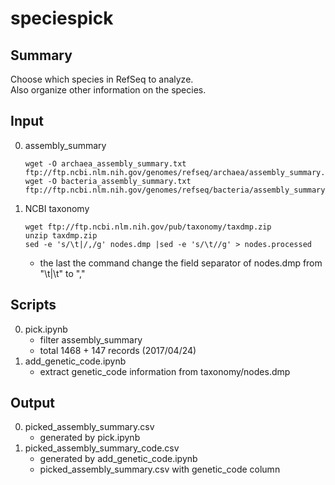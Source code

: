 # speciespick

## Summary
Choose which species in RefSeq to analyze.  
Also organize other information on the species.

## Input
0. assembly_summary

    ```
    wget -O archaea_assembly_summary.txt ftp://ftp.ncbi.nlm.nih.gov/genomes/refseq/archaea/assembly_summary.txt
    wget -O bacteria_assembly_summary.txt ftp://ftp.ncbi.nlm.nih.gov/genomes/refseq/bacteria/assembly_summary.txt
    ```

0. NCBI taxonomy

    ```
    wget ftp://ftp.ncbi.nlm.nih.gov/pub/taxonomy/taxdmp.zip
    unzip taxdmp.zip
    sed -e 's/\t|/,/g' nodes.dmp |sed -e 's/\t//g' > nodes.processed
    ```
    * the last the command change the field separator of nodes.dmp from "\t|\t" to ","


## Scripts
0. pick.ipynb
    * filter assembly_summary
    * total 1468 + 147 records (2017/04/24)
0. add_genetic_code.ipynb
    * extract genetic_code information from taxonomy/nodes.dmp


## Output
0. picked_assembly_summary.csv
    * generated by pick.ipynb
0. picked_assembly_summary_code.csv
    * generated by add_genetic_code.ipynb
    * picked_assembly_summary.csv with genetic_code column
